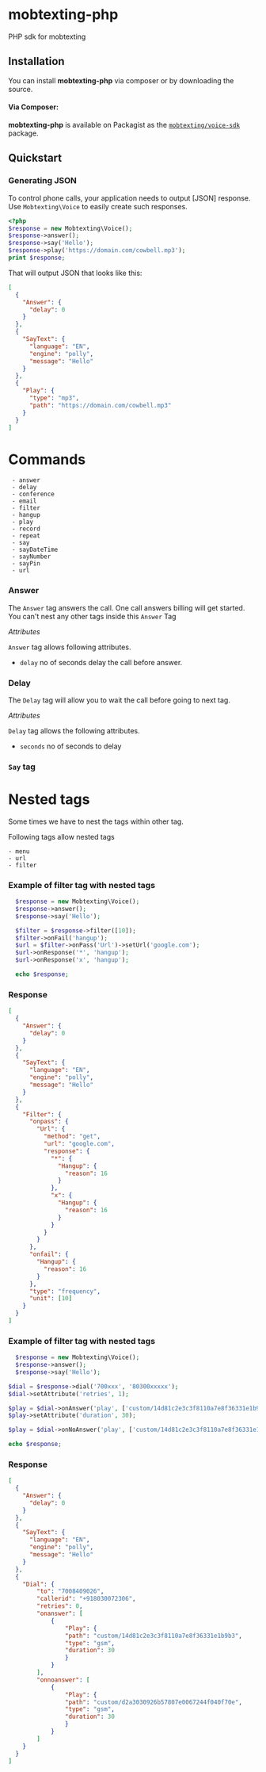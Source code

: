 # mobtexting-php

PHP sdk for mobtexting

## Installation

You can install **mobtexting-php** via composer or by downloading the source.

#### Via Composer:

**mobtexting-php** is available on Packagist as the
[`mobtexting/voice-sdk`](http://packagist.org/packages/mobtexting/voice-sdk) package.

## Quickstart

### Generating JSON

To control phone calls, your application needs to output [JSON] response. Use `Mobtexting\Voice` to easily create such responses.

```php
<?php
$response = new Mobtexting\Voice();
$response->answer();
$response->say('Hello');
$response->play('https://domain.com/cowbell.mp3');
print $response;
```

That will output JSON that looks like this:

```json
[
  {
    "Answer": {
      "delay": 0
    }
  },
  {
    "SayText": {
      "language": "EN",
      "engine": "polly",
      "message": "Hello"
    }
  },
  {
    "Play": {
      "type": "mp3",
      "path": "https://domain.com/cowbell.mp3"
    }
  }
]
```

# Commands

```shell
 - answer
 - delay
 - conference
 - email
 - filter
 - hangup
 - play
 - record
 - repeat
 - say
 - sayDateTime
 - sayNumber
 - sayPin
 - url
```

### Answer

The `Answer` tag answers the call. One call answers billing will get started.
You can't nest any other tags inside this `Answer` Tag

_Attributes_

`Answer` tag allows following attributes.

* `delay` no of seconds delay the call before answer.

### Delay

The `Delay` tag will allow you to wait the call before going to next tag.

_Attributes_

`Delay` tag allows the following attributes.

* `seconds` no of seconds to delay

### `Say` tag

# Nested tags

Some times we have to nest the tags within other tag.

Following tags allow nested tags

```
- menu
- url
- filter
```

### Example of filter tag with nested tags

```php
  $response = new Mobtexting\Voice();
  $response->answer();
  $response->say('Hello');

  $filter = $response->filter([10]);
  $filter->onFail('hangup');
  $url = $filter->onPass('Url')->setUrl('google.com');
  $url->onResponse('*', 'hangup');
  $url->onResponse('x', 'hangup');

  echo $response;
```

### Response

```json
[
  {
    "Answer": {
      "delay": 0
    }
  },
  {
    "SayText": {
      "language": "EN",
      "engine": "polly",
      "message": "Hello"
    }
  },
  {
    "Filter": {
      "onpass": {
        "Url": {
          "method": "get",
          "url": "google.com",
          "response": {
            "*": {
              "Hangup": {
                "reason": 16
              }
            },
            "x": {
              "Hangup": {
                "reason": 16
              }
            }
          }
        }
      },
      "onfail": {
        "Hangup": {
          "reason": 16
        }
      },
      "type": "frequency",
      "unit": [10]
    }
  }
]
```

### Example of filter tag with nested tags

```php
  $response = new Mobtexting\Voice();
  $response->answer();
  $response->say('Hello');

$dial = $response->dial('700xxx', '80300xxxxx');
$dial->setAttribute('retries', 1);

$play = $dial->onAnswer('play', ['custom/14d81c2e3c3f8110a7e8f36331e1b9b3']);
$play->setAttribute('duration', 30);

$play = $dial->onNoAnswer('play', ['custom/14d81c2e3c3f8110a7e8f36331e1b9b3']);

echo $response;
```

### Response

```json
[
  {
    "Answer": {
      "delay": 0
    }
  },
  {
    "SayText": {
      "language": "EN",
      "engine": "polly",
      "message": "Hello"
    }
  },
  {
    "Dial": {
        "to": "7008409026",
        "callerid": "+918030072306",
        "retries": 0,
        "onanswer": [
            {
                "Play": {
                "path": "custom/14d81c2e3c3f8110a7e8f36331e1b9b3",
                "type": "gsm",
                "duration": 30
                }
            }
        ],
        "onnoanswer": [
            {
                "Play": {
                "path": "custom/d2a3030926b57807e0067244f040f70e",
                "type": "gsm",
                "duration": 30
                }
            }
        ]
    }
  }
]
```

